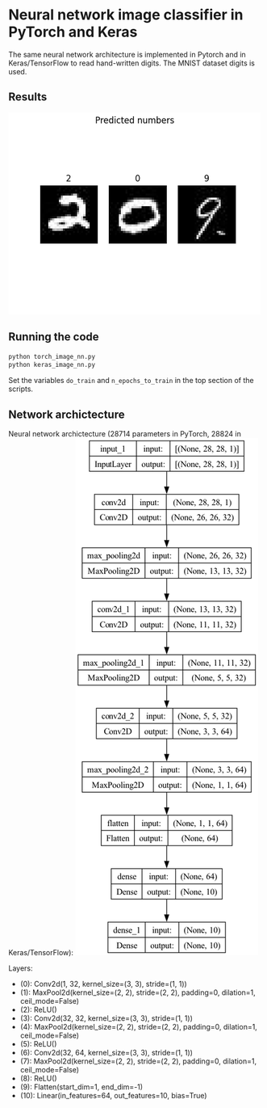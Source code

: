 # Neural network image classifier in PyTorch and Keras

The same neural network architecture is implemented in Pytorch and in Keras/TensorFlow 
to read hand-written digits. The MNIST dataset digits is used.

## Results
![Results](predicted_numbers.png)

## Running the code

```bash
python torch_image_nn.py
python keras_image_nn.py
```

Set the variables `do_train` and `n_epochs_to_train` in the top section of the scripts.

## Network archictecture
Neural network archictecture (28714 parameters in PyTorch, 28824 in Keras/TensorFlow):
![Kereas model plot](keras_model_plot.png)

Layers:
 - (0): Conv2d(1, 32, kernel_size=(3, 3), stride=(1, 1))
 - (1): MaxPool2d(kernel_size=(2, 2), stride=(2, 2), padding=0, dilation=1, ceil_mode=False)
 - (2): ReLU()
 - (3): Conv2d(32, 32, kernel_size=(3, 3), stride=(1, 1))
 - (4): MaxPool2d(kernel_size=(2, 2), stride=(2, 2), padding=0, dilation=1, ceil_mode=False)
 - (5): ReLU()
 - (6): Conv2d(32, 64, kernel_size=(3, 3), stride=(1, 1))
 - (7): MaxPool2d(kernel_size=(2, 2), stride=(2, 2), padding=0, dilation=1, ceil_mode=False)
 - (8): ReLU()
 - (9): Flatten(start_dim=1, end_dim=-1)
 - (10): Linear(in_features=64, out_features=10, bias=True)
  
